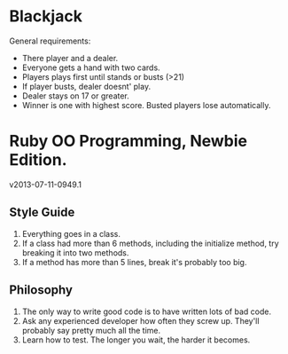 # Blackjack

General requirements:
* There player and a dealer.
* Everyone gets a hand with two cards.
* Players plays first until stands or busts (>21)
* If player busts, dealer doesnt' play.
* Dealer stays on 17 or greater.
* Winner is one with highest score.  Busted players lose automatically.

# Ruby OO Programming, Newbie Edition.
v2013-07-11-0949.1

## Style Guide
1.  Everything goes in a class.
2.  If a class had more than 6 methods, including the initialize method, try
breaking it into two methods.
3.  If a method has more than 5 lines, break it's probably too big.

## Philosophy
1.  The only way to write good code is to have written lots of bad code.
2.  Ask any experienced developer how often they screw up.  They'll probably say
pretty much all the time.
3.  Learn how to test.  The longer you wait, the harder it becomes.

